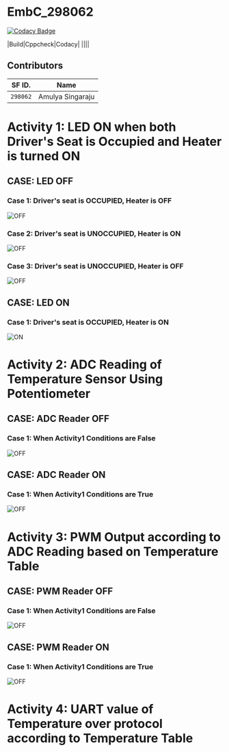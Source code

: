 # EmbC_298062

[![Codacy Badge](https://api.codacy.com/project/badge/Grade/468f8a6c8382480fafc57e0299bc2229)](https://app.codacy.com/gh/amulyasingaraju/298062_EmbeddedC?utm_source=github.com&utm_medium=referral&utm_content=amulyasingaraju/298062_EmbeddedC&utm_campaign=Badge_Grade_Settings)

|Build|Cppcheck|Codacy|
||||
## Contributors 

SF ID. |  Name   |     
-------|---------|
`298062` | Amulya Singaraju  |

# Activity 1: LED ON when both Driver's Seat is Occupied and Heater is turned ON
## CASE: LED OFF 
### Case 1: Driver's seat is OCCUPIED, Heater is OFF
![OFF](simulation/Capture2.png)
### Case 2: Driver's seat is UNOCCUPIED, Heater is ON
![OFF](simulation/Capture1.png)
### Case 3: Driver's seat is UNOCCUPIED, Heater is OFF
![OFF](simulation/Capture4.png)
## CASE: LED ON 
### Case 1: Driver's seat is OCCUPIED, Heater is ON
![ON](simulation/Capture3.png)

# Activity 2: ADC Reading of Temperature Sensor Using Potentiometer
## CASE: ADC Reader OFF 
### Case 1: When Activity1 Conditions are False
![OFF](simulation/Act2_1.png)
## CASE: ADC Reader ON 
### Case 1: When Activity1 Conditions are True
![OFF](simulation/Act2_2.png)

# Activity 3: PWM Output according to ADC Reading based on Temperature Table
## CASE: PWM Reader OFF 
### Case 1: When Activity1 Conditions are False
![OFF](simulation/Act3_1.png)
## CASE: PWM Reader ON 
### Case 1: When Activity1 Conditions are True
![OFF](simulation/Act3_2.png)

# Activity 4: UART value of Temperature over protocol according to Temperature Table
